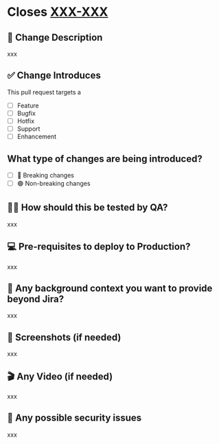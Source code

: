 # Closes [XXX-XXX](https://firstclose.atlassian.net/browse/XXX-XXX)

## :bookmark_tabs: Change Description

xxx

## :white_check_mark: Change Introduces

This pull request targets a
- [ ] Feature
- [ ] Bugfix
- [ ] Hotfix
- [ ] Support
- [ ] Enhancement

## What type of changes are being introduced?
- [ ] :red_circle: Breaking changes
- [ ] :green_circle: Non-breaking changes

## :man_technologist: How should this be tested by QA?
<!--
[Link to Jira ticket with the explanation]()
or
- List 
- of 
- Steps
-->
xxx

## :computer: Pre-requisites to deploy to Production?

<!--
  Is there any pre-requisites to deploy to Staging/Production? If none, please delete this section.

  Example:
  - [ ] Add environment variable to Kubernetes
  - [ ] DB migration
  - [ ] Modify or add a field in CosmosDB
  - [ ] Other Pull Requests are needed
-->

xxx 

## :ledger:	Any background context you want to provide beyond Jira?

xxx

## :camera_flash: Screenshots (if needed)

xxx

## :clapper: Any Video (if needed)

xxx

## :police_officer:	Any possible security issues

xxx

